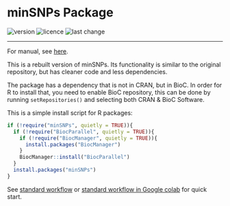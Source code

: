 # minSNPs Package
![version](https://img.shields.io/github/v/release/ludwigHoon/MinSNPs?sort=semver)
![licence](https://img.shields.io/badge/licence-MIT-blue)
![last change](https://img.shields.io/github/last-commit/ludwigHoon/MinSNPs)

***
For manual, see [here](https://github.com/ludwigHoon/minSNPs/blob/master/docs/usermanual.pdf).

This is a rebuilt version of minSNPs. Its functionality is similar to the original repository, but has cleaner code and less dependencies.

The package has a dependency that is not in CRAN, but in BioC. In order for R to install that, you need to enable BioC repository, this can be done by running `setRepositories()` and selecting both CRAN & BioC Software.

This is a simple install script for R packages:
```R
if (!require("minSNPs", quietly = TRUE)){
  if (!require("BiocParallel", quietly = TRUE)){
    if (!require("BiocManager", quietly = TRUE)){
      install.packages("BiocManager")
    }
    BiocManager::install("BiocParallel")
  }
  install.packages("minSNPs")
}
```

See [standard workflow](https://github.com/ludwigHoon/minSNPs/blob/master/minsnps_standard_workflow.R) or [standard workflow in Google colab](https://colab.research.google.com/drive/15MQFZIGzrnFy12XpUJ3345_VLqPGwgl1?usp=sharing) for quick start.
